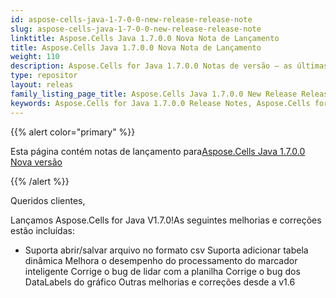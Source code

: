 ```yaml
---
id: aspose-cells-java-1-7-0-0-new-release-release-note
slug: aspose-cells-java-1-7-0-0-new-release-release-note
linktitle: Aspose.Cells Java 1.7.0.0 Nova Nota de Lançamento
title: Aspose.Cells Java 1.7.0.0 Nova Nota de Lançamento
weight: 110
description: Aspose.Cells for Java 1.7.0.0 Notas de versão – as últimas melhorias, novos recursos e correções
type: repositor
layout: releas
family_listing_page_title: Aspose.Cells Java 1.7.0.0 New Release Release Note
keywords: Aspose.Cells for Java 1.7.0.0 Release Notes, Aspose.Cells for Java 1.7.0.0 updates and fixe
---
```

{{% alert color="primary" %}} 

 Esta página contém notas de lançamento para[Aspose.Cells Java 1.7.0.0 Nova versão](https://releases.aspose.com/cells/java/new-releases/aspose.cells-java-1.7.0.0-new-release/)

{{% /alert %}} 

 Queridos clientes,

 Lançamos Aspose.Cells for Java V1.7.0!As seguintes melhorias e correções estão incluídas:

- Suporta abrir/salvar arquivo no formato csv
 Suporta adicionar tabela dinâmica
 Melhora o desempenho do processamento do marcador inteligente
 Corrige o bug de lidar com a planilha
 Corrige o bug dos DataLabels do gráfico
 Outras melhorias e correções desde a v1.6
